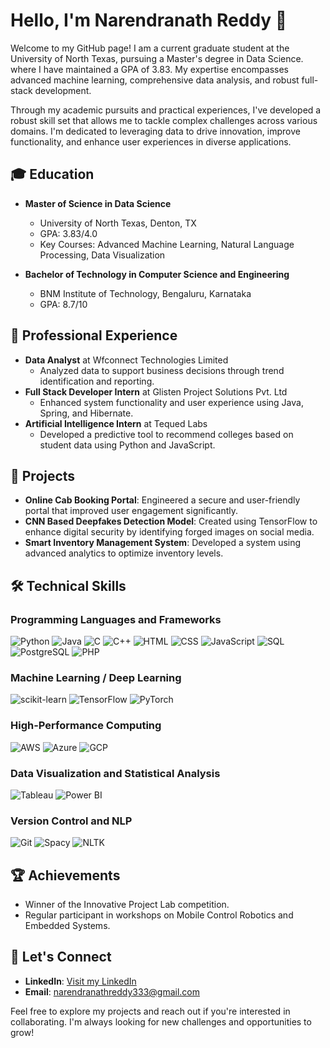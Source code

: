# Hello, I'm Narendranath Reddy 👋

Welcome to my GitHub page! I am a current graduate student at the University of North Texas, pursuing a Master's degree in Data Science. where I have maintained a GPA of 3.83. My expertise encompasses advanced machine learning, comprehensive data analysis, and robust full-stack development.

Through my academic pursuits and practical experiences, I've developed a robust skill set that allows me to tackle complex challenges across various domains. I'm dedicated to leveraging data to drive innovation, improve functionality, and enhance user experiences in diverse applications.

## 🎓 Education
- **Master of Science in Data Science**
  - University of North Texas, Denton, TX
  - GPA: 3.83/4.0
  - Key Courses: Advanced Machine Learning, Natural Language Processing, Data Visualization

- **Bachelor of Technology in Computer Science and Engineering**
  - BNM Institute of Technology, Bengaluru, Karnataka
  - GPA: 8.7/10

## 💼 Professional Experience
- **Data Analyst** at Wfconnect Technologies Limited
  - Analyzed data to support business decisions through trend identification and reporting.
- **Full Stack Developer Intern** at Glisten Project Solutions Pvt. Ltd
  - Enhanced system functionality and user experience using Java, Spring, and Hibernate.
- **Artificial Intelligence Intern** at Tequed Labs
  - Developed a predictive tool to recommend colleges based on student data using Python and JavaScript.

## 🚀 Projects
- **Online Cab Booking Portal**: Engineered a secure and user-friendly portal that improved user engagement significantly.
- **CNN Based Deepfakes Detection Model**: Created using TensorFlow to enhance digital security by identifying forged images on social media.
- **Smart Inventory Management System**: Developed a system using advanced analytics to optimize inventory levels.

## 🛠️ Technical Skills
### Programming Languages and Frameworks
![Python](https://img.shields.io/badge/-Python-3776AB?style=flat-square&logo=python&logoColor=white)
![Java](https://img.shields.io/badge/-Java-007396?style=flat-square&logo=java&logoColor=white)
![C](https://img.shields.io/badge/-C-A8B9CC?style=flat-square&logo=c&logoColor=white)
![C++](https://img.shields.io/badge/-C++-00599C?style=flat-square&logo=cplusplus&logoColor=white)
![HTML](https://img.shields.io/badge/-HTML5-E34F26?style=flat-square&logo=html5&logoColor=white)
![CSS](https://img.shields.io/badge/-CSS3-1572B6?style=flat-square&logo=css3&logoColor=white)
![JavaScript](https://img.shields.io/badge/-JavaScript-F7DF1E?style=flat-square&logo=javascript&logoColor=black)
![SQL](https://img.shields.io/badge/-SQL-4479A1?style=flat-square&logo=mysql&logoColor=white)
![PostgreSQL](https://img.shields.io/badge/-PostgreSQL-4169E1?style=flat-square&logo=postgresql&logoColor=white)
![PHP](https://img.shields.io/badge/-PHP-777BB4?style=flat-square&logo=php&logoColor=white)

### Machine Learning / Deep Learning
![scikit-learn](https://img.shields.io/badge/-scikit_learn-F7931E?style=flat-square&logo=scikit-learn&logoColor=white)
![TensorFlow](https://img.shields.io/badge/-TensorFlow-FF6F00?style=flat-square&logo=tensorflow&logoColor=white)
![PyTorch](https://img.shields.io/badge/-PyTorch-EE4C2C?style=flat-square&logo=pytorch&logoColor=white)

### High-Performance Computing
![AWS](https://img.shields.io/badge/-AWS-232F3E?style=flat-square&logo=amazon-aws&logoColor=white)
![Azure](https://img.shields.io/badge/-Azure-0089D6?style=flat-square&logo=microsoft-azure&logoColor=white)
![GCP](https://img.shields.io/badge/-Google_Cloud-4285F4?style=flat-square&logo=google-cloud&logoColor=white)

### Data Visualization and Statistical Analysis
![Tableau](https://img.shields.io/badge/-Tableau-E97627?style=flat-square&logo=tableau&logoColor=white)
![Power BI](https://img.shields.io/badge/-PowerBI-F2C811?style=flat-square&logo=power-bi&logoColor=black)

### Version Control and NLP
![Git](https://img.shields.io/badge/-Git-F05032?style=flat-square&logo=git&logoColor=white)
![Spacy](https://img.shields.io/badge/-Spacy-09A3D5?style=flat-square&logoColor=white)
![NLTK](https://img.shields.io/badge/-NLTK-4E9A06?style=flat-square&logoColor=white)



## 🏆 Achievements
- Winner of the Innovative Project Lab competition.
- Regular participant in workshops on Mobile Control Robotics and Embedded Systems.

## 🤝 Let's Connect
- **LinkedIn**: [Visit my LinkedIn](https://www.linkedin.com/in/narendranathreddy-reddy/)
- **Email**: [narendranathreddy333@gmail.com](mailto:narendranathreddy333@gmail.com)

Feel free to explore my projects and reach out if you're interested in collaborating. I'm always looking for new challenges and opportunities to grow!

